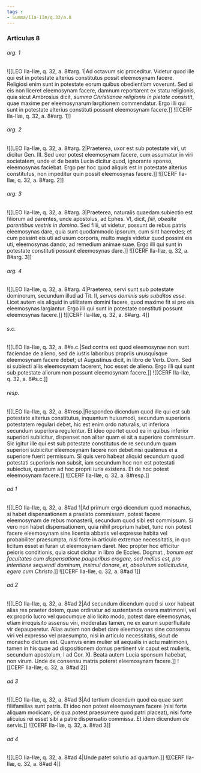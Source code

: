 ```yaml
---
tags : 
- Summa/IIa-IIæ/q.32/a.8
---
```


### Articulus 8

###### arg. 1
![[LEO IIa-IIæ, q. 32, a. 8#arg. 1|Ad octavum sic proceditur. Videtur quod ille qui est in potestate alterius constitutus possit eleemosynam facere. Religiosi enim sunt in potestate eorum quibus obedientiam voverunt. Sed si eis non liceret eleemosynam facere, damnum reportarent ex statu religionis, quia sicut Ambrosius dicit, *summa Christianae religionis in pietate consistit*, quae maxime per eleemosynarum largitionem commendatur. Ergo illi qui sunt in potestate alterius constituti possunt eleemosynam facere.]]
![[CERF IIa-IIæ, q. 32, a. 8#arg. 1]]

###### arg. 2
![[LEO IIa-IIæ, q. 32, a. 8#arg. 2|Praeterea, uxor est sub potestate viri, ut dicitur Gen. III. Sed uxor potest eleemosynam facere, cum assumatur in viri societatem, unde et de beata Lucia dicitur quod, ignorante sponso, eleemosynas faciebat. Ergo per hoc quod aliquis est in potestate alterius constitutus, non impeditur quin possit eleemosynas facere.]]
![[CERF IIa-IIæ, q. 32, a. 8#arg. 2]]

###### arg. 3
![[LEO IIa-IIæ, q. 32, a. 8#arg. 3|Praeterea, naturalis quaedam subiectio est filiorum ad parentes, unde apostolus, ad Ephes. VI, dicit, *filii, obedite parentibus vestris in domino*. Sed filii, ut videtur, possunt de rebus patris eleemosynas dare, quia sunt quodammodo ipsorum, cum sint haeredes; et cum possint eis uti ad usum corporis, multo magis videtur quod possint eis uti, eleemosynas dando, ad remedium animae suae. Ergo illi qui sunt in potestate constituti possunt eleemosynas dare.]]
![[CERF IIa-IIæ, q. 32, a. 8#arg. 3]]

###### arg. 4
![[LEO IIa-IIæ, q. 32, a. 8#arg. 4|Praeterea, servi sunt sub potestate dominorum, secundum illud ad Tit. II, *servos dominis suis subditos esse*. Licet autem eis aliquid in utilitatem domini facere, quod maxime fit si pro eis eleemosynas largiantur. Ergo illi qui sunt in potestate constituti possunt eleemosynas facere.]]
![[CERF IIa-IIæ, q. 32, a. 8#arg. 4]]

###### s.c.
![[LEO IIa-IIæ, q. 32, a. 8#s.c.|Sed contra est quod eleemosynae non sunt faciendae de alieno, sed de iustis laboribus propriis unusquisque eleemosynam facere debet; ut Augustinus dicit, in libro de Verb. Dom. Sed si subiecti aliis eleemosynam facerent, hoc esset de alieno. Ergo illi qui sunt sub potestate aliorum non possunt eleemosynam facere.]]
![[CERF IIa-IIæ, q. 32, a. 8#s.c.]]

###### resp.
![[LEO IIa-IIæ, q. 32, a. 8#resp.|Respondeo dicendum quod ille qui est sub potestate alterius constitutus, inquantum huiusmodi, secundum superioris potestatem regulari debet, hic est enim ordo naturalis, ut inferiora secundum superiora regulentur. Et ideo oportet quod ea in quibus inferior superiori subiicitur, dispenset non aliter quam ei sit a superiore commissum. Sic igitur ille qui est sub potestate constitutus de re secundum quam superiori subiicitur eleemosynam facere non debet nisi quatenus ei a superiore fuerit permissum. Si quis vero habeat aliquid secundum quod potestati superioris non subsit, iam secundum hoc non est potestati subiectus, quantum ad hoc proprii iuris existens. Et de hoc potest eleemosynam facere.]]
![[CERF IIa-IIæ, q. 32, a. 8#resp.]]

###### ad 1
![[LEO IIa-IIæ, q. 32, a. 8#ad 1|Ad primum ergo dicendum quod monachus, si habet dispensationem a praelato commissam, potest facere eleemosynam de rebus monasterii, secundum quod sibi est commissum. Si vero non habet dispensationem, quia nihil proprium habet, tunc non potest facere eleemosynam sine licentia abbatis vel expresse habita vel probabiliter praesumpta, nisi forte in articulo extremae necessitatis, in quo licitum esset ei furari ut eleemosynam daret. Nec propter hoc efficitur peioris conditionis, quia sicut dicitur in libro de Eccles. Dogmat., *bonum est facultates cum dispensatione pauperibus erogare, sed melius est, pro intentione sequendi dominum, insimul donare, et, absolutum sollicitudine, egere cum Christo*.]]
![[CERF IIa-IIæ, q. 32, a. 8#ad 1]]

###### ad 2
![[LEO IIa-IIæ, q. 32, a. 8#ad 2|Ad secundum dicendum quod si uxor habeat alias res praeter dotem, quae ordinatur ad sustentanda onera matrimonii, vel ex proprio lucro vel quocumque alio licito modo, potest dare eleemosynas, etiam irrequisito assensu viri, moderatas tamen, ne ex earum superfluitate vir depauperetur. Alias autem non debet dare eleemosynas sine consensu viri vel expresso vel praesumpto, nisi in articulo necessitatis, sicut de monacho dictum est. Quamvis enim mulier sit aequalis in actu matrimonii, tamen in his quae ad dispositionem domus pertinent vir caput est mulieris, secundum apostolum, I ad Cor. XI. Beata autem Lucia sponsum habebat, non virum. Unde de consensu matris poterat eleemosynam facere.]]
![[CERF IIa-IIæ, q. 32, a. 8#ad 2]]

###### ad 3
![[LEO IIa-IIæ, q. 32, a. 8#ad 3|Ad tertium dicendum quod ea quae sunt filiifamilias sunt patris. Et ideo non potest eleemosynam facere (nisi forte aliquam modicam, de qua potest praesumere quod patri placeat), nisi forte alicuius rei esset sibi a patre dispensatio commissa. Et idem dicendum de servis.]]
![[CERF IIa-IIæ, q. 32, a. 8#ad 3]]

###### ad 4
![[LEO IIa-IIæ, q. 32, a. 8#ad 4|Unde patet solutio ad quartum.]]
![[CERF IIa-IIæ, q. 32, a. 8#ad 4]]

